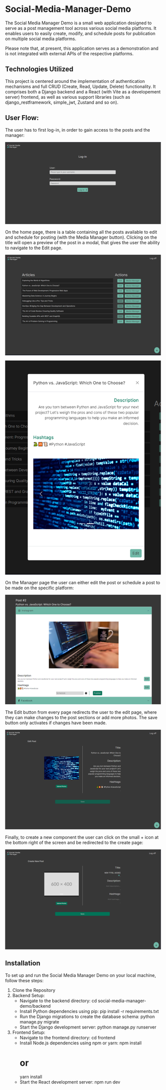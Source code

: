 # Social-Media-Manager-Demo

The Social Media Manager Demo is a small web application designed to serve as a post management tool across various social media platforms. It enables users to easily create, modify, and schedule posts for publication on multiple social media platforms.

Please note that, at present, this application serves as a demonstration and is not integrated with external APIs of the respective platforms.

## Technologies Utilized
This project is centered around the implementation of authentication mechanisms and full CRUD (Create, Read, Update, Delete) functionality. It comprises both a Django backend and a React (with Vite as a developement server) frontend, as well as various support libraries (such as django_restframework, simple_jwt, Zustand and so on).


## User Flow: 
The user has to first log-in, in order to gain access to the posts and the manager: 

![Login Page](https://github.com/Maryie-B/Social-Media-Manager-Demo/blob/639a073dd1f61a07c1f17a0274a71b901c893bd0/images/Login.png)

On the home page, there is a table containing all the posts available to edit and schedule for posting (with the Media Manager button). Clicking on the title will open a preview of the post in a modal, that gives the user the ability to navigate to the Edit page. 

![Home Page](https://github.com/Maryie-B/Social-Media-Manager-Demo/blob/639a073dd1f61a07c1f17a0274a71b901c893bd0/images/Home-Page.png)

![Modal](https://github.com/Maryie-B/Social-Media-Manager-Demo/blob/639a073dd1f61a07c1f17a0274a71b901c893bd0/images/Modal.png)

On the Manager page the user can either edit the post or schedule a post to be made on the specific platform: 

![Manager](https://github.com/Maryie-B/Social-Media-Manager-Demo/blob/639a073dd1f61a07c1f17a0274a71b901c893bd0/images/Manager.png)

The Edit button from every page redirects the user to the edit page, where they can make changes to the post sections or add more photos. The save button only activates if changes have been made. 

![Edit page](https://github.com/Maryie-B/Social-Media-Manager-Demo/blob/639a073dd1f61a07c1f17a0274a71b901c893bd0/images/Edit.png)

Finally, to create a new component the user can click on the small + icon at the bottom right of the screen and be redirected to the create page: 

![Create page](https://github.com/Maryie-B/Social-Media-Manager-Demo/blob/639a073dd1f61a07c1f17a0274a71b901c893bd0/images/Create.png)


## Installation

To set up and run the Social Media Manager Demo on your local machine, follow these steps:

1. Clone the Repository
2. Backend Setup:
   * Navigate to the backend directory:
     cd social-media-manager-demo/backend
   * Install Python dependencies using pip:
     pip install -r requirements.txt
   * Run the Django migrations to create the database schema:
     python manage.py migrate
   * Start the Django development server:
     python manage.py runserver
3. Frontend Setup:
   * Navigate to the frontend directory:
     cd frontend
   * Install Node.js dependencies using npm or yarn:
     npm install
     # or
     yarn install
   * Start the React development server:
     npm run dev


